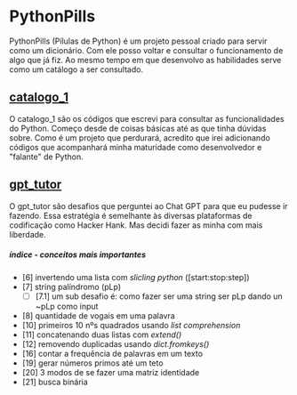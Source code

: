 # PythonPills

PythonPills (Pílulas de Python) é um projeto pessoal criado para servir como um dicionário. Com ele posso voltar e consultar o funcionamento de algo que já fiz. Ao mesmo tempo em que desenvolvo as habilidades serve como um catálogo a ser consultado.

## [catalogo_1](https://github.com/KennedyRMenezes/PythonPills/blob/master/catalogo_1.ipynb)

O catalogo_1 são os códigos que escrevi para consultar as funcionalidades do Python. Começo desde de coisas básicas até as que tinha dúvidas sobre. Como é um projeto que perdurará, acredito que irei adicionando códigos que acompanhará minha maturidade como desenvolvedor e "falante" de Python.


## [gpt_tutor](https://github.com/KennedyRMenezes/PythonPills/blob/master/gpt_tutor.ipynb)

O gpt_tutor são desafios que perguntei ao Chat GPT para que eu pudesse ir fazendo. Essa estratégia é semelhante às diversas plataformas de codificação como Hacker Hank. Mas decidi fazer as minha com mais liberdade.

##### índice - conceitos mais importantes
- [6] invertendo uma lista com *slicling python* ([start:stop:step])
- [7] string palíndromo (pLp)
    - [ ] [7.1] um sub desafio é: como fazer ser uma string ser pLp dando un ~pLp como input
- [8] quantidade de vogais em uma palavra
- [10] primeiros 10 nºs quadrados usando *list comprehension*
- [11] concatenando duas listas com *extend()*
- [12] removendo duplicadas usando *dict.fromkeys()*
- [16] contar a frequência de palavras em um texto
- [19] gerar números primos até um teto
- [20] 3 modos de se fazer uma matriz identidade
- [21] busca binária



